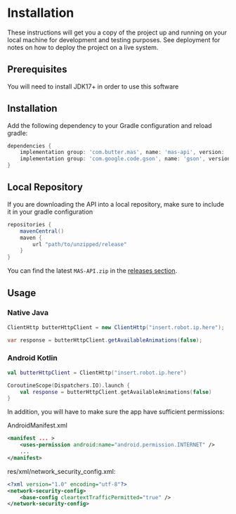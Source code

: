 # Installation

These instructions will get you a copy of the project up and running on your local machine for development and testing purposes. See deployment for notes on how to deploy the project on a live system.

## Prerequisites

You will need to install JDK17+ in order to use this software

## Installation

Add the following dependency to your Gradle configuration and reload gradle:
```groovy
dependencies {
    implementation group: 'com.butter.mas', name: 'mas-api', version: '${api_version}'          // 2.5.0
    implementation group: 'com.google.code.gson', name: 'gson', version: '${gson_version_2}'    // 2.11.0
}
```

## Local Repository

If you are downloading the API into a local repository, make sure to include it in your gradle configuration
```groovy
repositories {
    mavenCentral()
    maven {
        url "path/to/unzipped/release"
    }
}
```
You can find the latest `MAS-API.zip` in the [releases section](https://github.com/butter-robotics/Butter.MAS.JavaAPI/releases).

## Usage

### Native Java
```java
ClientHttp butterHttpClient = new ClientHttp("insert.robot.ip.here");

var response = butterHttpClient.getAvailableAnimations(false);
```

### Android Kotlin
```kotlin
val butterHttpClient = ClientHttp("insert.robot.ip.here")

CoroutineScope(Dispatchers.IO).launch {
    val response = butterHttpClient.getAvailableAnimations(false)
}
```

In addition, you will have to make sure the app have sufficient permissions:

AndroidManifest.xml
```xml
<manifest ... >
    <uses-permission android:name="android.permission.INTERNET" />
    ...
</manifest>
```

res/xml/network_security_config.xml:
```xml
<?xml version="1.0" encoding="utf-8"?>
<network-security-config>
    <base-config cleartextTrafficPermitted="true" />
</network-security-config>
```
